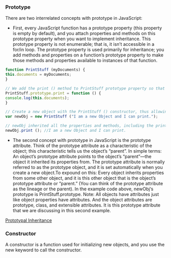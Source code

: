 ### Prototype

There are two interrelated concepts with prototype in JavaScript:

* First, every JavaScript function has a prototype property (this property is empty by default), and you attach properties and methods on this prototype property when you want to implement inheritance. This prototype property is not enumerable; that is, it isn’t accessible in a for/in loop. The prototype property is used primarily for inheritance; you add methods and properties on a function’s prototype property to make those methods and properties available to instances of that function.

```javascript
function PrintStuff (myDocuments) {
this.documents = myDocuments;
}

// We add the print () method to PrintStuff prototype property so that other instances (objects) can inherit it:
PrintStuff.prototype.print = function () {
console.log(this.documents);
}

// Create a new object with the PrintStuff () constructor, thus allowing this new object to inherit PrintStuff's properties and methods.
var newObj = new PrintStuff ("I am a new Object and I can print.");

// newObj inherited all the properties and methods, including the print method, from the PrintStuff function. Now newObj can call print directly, even though we never created a print () method on it.
newObj.print (); //I am a new Object and I can print.
```

* The second concept with prototype in JavaScript is the prototype attribute. Think of the prototype attribute as a characteristic of the object; this characteristic tells us the object’s “parent”. In simple terms: An object’s prototype attribute points to the object’s “parent”—the object it inherited its properties from. The prototype attribute is normally referred to as the prototype object, and it is set automatically when you create a new object.To expound on this: Every object inherits properties from some other object, and it is this other object that is the object’s prototype attribute or “parent.” (You can think of the prototype attribute as the lineage or the parent). In the example code above, newObj‘s prototype is PrintStuff.prototype. Note: All objects have attributes just like object properties have attributes. And the object attributes are prototype, class, and extensible attributes. It is this prototype attribute that we are discussing in this second example.


[Prototypal Inheritance](https://dev.to/lydiahallie/javascript-visualized-prototypal-inheritance-47co)

### Constructor

A constructor is a function used for initializing new objects, and you use the new keyword to call the constructor.

```javascript

```